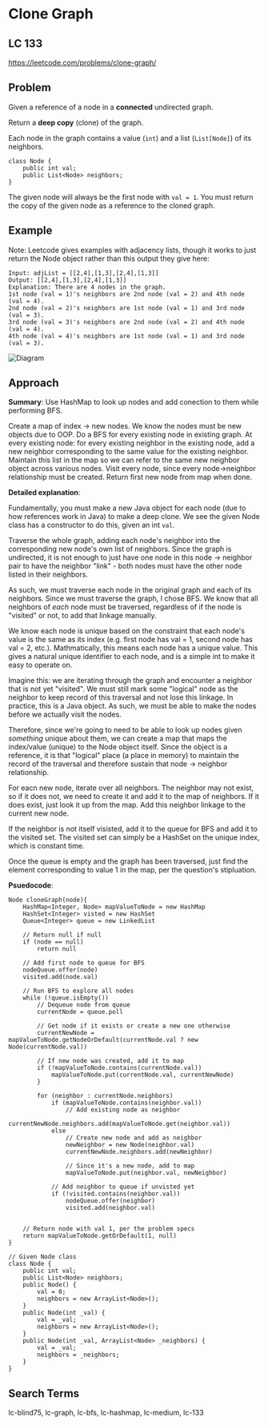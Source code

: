 # Clone Graph
## LC 133
https://leetcode.com/problems/clone-graph/

## Problem
Given a reference of a node in a **connected** undirected graph.

Return a **deep copy** (clone) of the graph.

Each node in the graph contains a value (`int`) and a list (`List[Node]`) of its neighbors.

```
class Node {
    public int val;
    public List<Node> neighbors;
}
```

The given node will always be the first node with `val = 1`. You must return the copy of the given node as a reference to the cloned graph.

## Example
Note: Leetcode gives examples with adjacency lists, though it works to just return the Node object rather than this output they give here:
```
Input: adjList = [[2,4],[1,3],[2,4],[1,3]]
Output: [[2,4],[1,3],[2,4],[1,3]]
Explanation: There are 4 nodes in the graph.
1st node (val = 1)'s neighbors are 2nd node (val = 2) and 4th node (val = 4).
2nd node (val = 2)'s neighbors are 1st node (val = 1) and 3rd node (val = 3).
3rd node (val = 3)'s neighbors are 2nd node (val = 2) and 4th node (val = 4).
4th node (val = 4)'s neighbors are 1st node (val = 1) and 3rd node (val = 3).
```
![Diagram](https://assets.leetcode.com/uploads/2019/11/04/133_clone_graph_question.png)

## Approach
**Summary**: Use HashMap to look up nodes and add conection to them while performing BFS.

Create a map of index -> new nodes. We know the nodes must be new objects due to OOP. Do a BFS for every existing node in existing graph. At every existing node: for every existing neighbor in the existing node, add a new neighbor corresponding to the same value for the existing neighbor. Maintain this list in the map so we can refer to the same new neighbor object across various nodes. Visit every node, since every node->neighbor relationship must be created. Return first new node from map when done. 

**Detailed explanation**:

Fundamentally, you must make a new Java object for each node (due to how references work in Java) to make a deep clone. We see the given Node class has a constructor to do this, given an int `val`.

Traverse the whole graph, adding each node's neighbor into the corresponding new node's own list of neighbors. Since the graph is undirected, it is not enough to just have one node in this node -> neighbor pair to have the neighbor "link" - both nodes must have the other node listed in their neighbors. 

As such, we must traverse each node in the original graph and each of its neighbors. Since we must traverse the graph, I chose BFS. We know that all neighbors of _each_ node must be traversed, regardless of if the node is "visited" or not, to add that linkage manually.

We know each node is unique based on the constraint that each node's value is the same as its index (e.g. first node has val = 1, second node has val = 2, etc.). Mathmatically, this means each node has a unique value. This gives a natural unique identifier to each node, and is a simple int to make it easy to operate on.

Imagine this: we are iterating through the graph and encounter a neighbor that is not yet "visited". We must still mark some "logical" node as the neighbor to keep record of this traversal and not lose this linkage. In practice, this is a Java object. As such, we must be able to make the nodes before we actually visit the nodes.

Therefore, since we're going to need to be able to look up nodes given _something_ unique about them, we can create a map that maps the index/value (unique) to the Node object itself. Since the object is a reference, it is that "logical" place (a place in memory) to maintain the record of the traversal and therefore sustain that node -> neighbor relationship.

For eacn new node, iterate over all neighbors. The neighbor may not exist, so if it does not, we need to create it and add it to the map of neighbors. If it does exist, just look it up from the map. Add this neighbor linkage to the current new node.

If the neighbor is not itself visisted, add it to the queue for BFS and add it to the visited set. The visited set can simply be a HashSet on the unique index, which is constant time.

Once the queue is empty and the graph has been traversed, just find the element corresponding to value 1 in the map, per the question's stipluation.


**Psuedocode**:
```
Node cloneGraph(node){
    HashMap<Integer, Node> mapValueToNode = new HashMap
    HashSet<Integer> visted = new HashSet
    Queue<Integer> queue = new LinkedList

    // Return null if null
    if (node == null)
        return null
    
    // Add first node to queue for BFS
    nodeQueue.offer(node)
    visited.add(node.val)

    // Run BFS to explore all nodes
    while (!queue.isEmpty())
        // Dequeue node from queue
        currentNode = queue.poll

        // Get node if it exists or create a new one otherwise
        currentNewNode = mapValueToNode.getNodeOrDefault(currentNode.val ? new Node(currentNode.val))
        
        // If new node was created, add it to map
        if (!mapValueToNode.contains(currentNode.val))
            mapValueToNode.put(currentNode.val, currentNewNode)
        }

        for (neighbor : currentNode.neighbors)
            if (mapValueToNode.contains(neighbor.val))
                // Add existing node as neighbor
                currentNewNode.neighbors.add(mapValueToNode.get(neighbor.val))
            else
                // Create new node and add as neighbor
                newNeighbor = new Node(neighbor.val)
                currentNewNode.neighbors.add(newNeighbor)

                // Since it's a new node, add to map
                mapValueToNode.put(neighbor.val, newNeighbor)

            // Add neighbor to queue if unvisted yet
            if (!visited.contains(neighbor.val))
                nodeQueue.offer(neighbor)
                visited.add(neighbor.val)

    
    // Return node with val 1, per the problem specs
    return mapValueToNode.getOrDefault(1, null)
}

// Given Node class
class Node {
    public int val;
    public List<Node> neighbors;
    public Node() {
        val = 0;
        neighbors = new ArrayList<Node>();
    }
    public Node(int _val) {
        val = _val;
        neighbors = new ArrayList<Node>();
    }
    public Node(int _val, ArrayList<Node> _neighbors) {
        val = _val;
        neighbors = _neighbors;
    }
}
```

## Search Terms
lc-blind75, lc-graph, lc-bfs, lc-hashmap, lc-medium, lc-133 